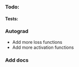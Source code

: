### Todo:
#### Tests:
### Autograd
- Add more loss functions
- Add more activation functions

### Add docs